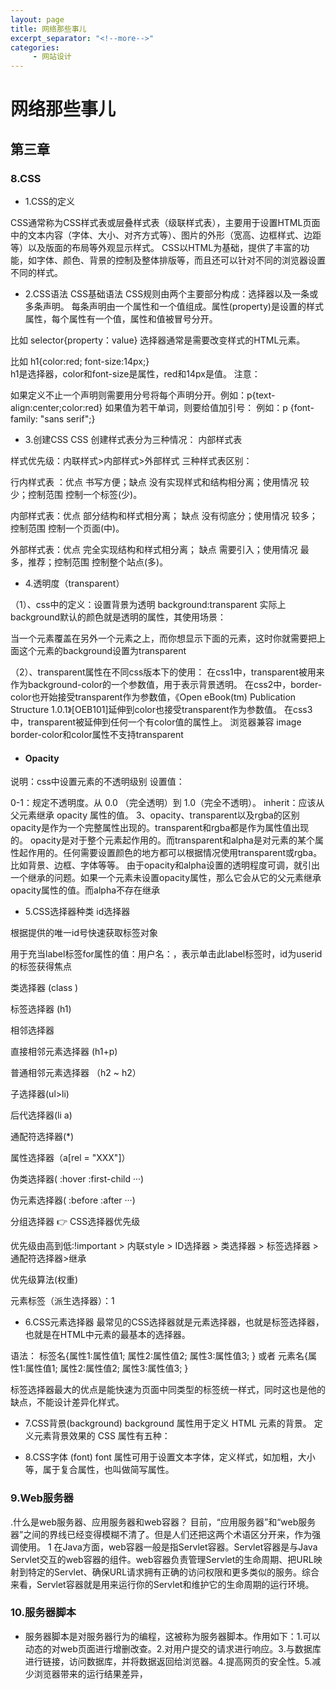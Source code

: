 ```yaml
---
layout: page
title: 网络那些事儿
excerpt_separator: "<!--more-->"
categories:
     - 网站设计
---
```



# 网络那些事儿
<!--more-->



## 第三章

### 8.CSS
- 1.CSS的定义

CSS通常称为CSS样式表或层叠样式表（级联样式表），主要用于设置HTML页面中的文本内容（字体、大小、对齐方式等）、图片的外形（宽高、边框样式、边距等）以及版面的布局等外观显示样式。
CSS以HTML为基础，提供了丰富的功能，如字体、颜色、背景的控制及整体排版等，而且还可以针对不同的浏览器设置不同的样式。

- 2.CSS语法
CSS基础语法
CSS规则由两个主要部分构成：选择器以及一条或多条声明。
每条声明由一个属性和一个值组成。属性(property)是设置的样式属性，每个属性有一个值，属性和值被冒号分开。

比如 selector{property：value}
选择器通常是需要改变样式的HTML元素。

比如 h1{color:red; font-size:14px;}  
h1是选择器，color和font-size是属性，red和14px是值。
注意：

如果定义不止一个声明则需要用分号将每个声明分开。例如：p{text-align:center;color:red}
如果值为若干单词，则要给值加引号： 例如：p {font-family: "sans serif";}


- 3.创建CSS
CSS 创建样式表分为三种情况：
内部样式表



样式优先级：内联样式>内部样式>外部样式
三种样式表区别：

行内样式表 ：优点 书写方便；缺点 没有实现样式和结构相分离；使用情况 较少；控制范围 控制一个标签(少)。

内部样式表：优点 部分结构和样式相分离； 缺点 没有彻底分；使用情况 较多；控制范围 控制一个页面(中)。

外部样式表：优点 完全实现结构和样式相分离； 缺点 需要引入；使用情况 最多，推荐；控制范围 控制整个站点(多)。
- 4.透明度（transparent）

（1）、css中的定义：设置背景为透明
background:transparent
实际上background默认的颜色就是透明的属性，其使用场景：

当一个元素覆盖在另外一个元素之上，而你想显示下面的元素，这时你就需要把上面这个元素的background设置为transparent

（2）、transparent属性在不同css版本下的使用：
在css1中，transparent被用来作为background-color的一个参数值，用于表示背景透明。
在css2中，border-color也开始接受transparent作为参数值，《Open eBook(tm) Publication Structure 1.0.1》[OEB101]延伸到color也接受transparent作为参数值。
在css3中，transparent被延伸到任何一个有color值的属性上。
浏览器兼容
image
border-color和color属性不支持transparent


- #### Opacity
说明：css中设置元素的不透明级别
设置值：

0-1：规定不透明度。从 0.0 （完全透明）到 1.0（完全不透明）。
inherit：应该从父元素继承 opacity 属性的值。
3、opacity、transparent以及rgba的区别
opacity是作为一个完整属性出现的。transparent和rgba都是作为属性值出现的。
opacity是对于整个元素起作用的。而transparent和alpha是对元素的某个属性起作用的。任何需要设置颜色的地方都可以根据情况使用transparent或rgba。比如背景、边框、字体等等。
由于opacity和alpha设置的透明程度可调，就引出一个继承的问题。如果一个元素未设置opacity属性，那么它会从它的父元素继承opacity属性的值。而alpha不存在继承


-  5.CSS选择器种类
id选择器

根据提供的唯一id号快速获取标签对象

用于充当label标签for属性的值：用户名：，表示单击此label标签时，id为userid的标签获得焦点

类选择器 (class )

标签选择器 (h1)

相邻选择器

直接相邻元素选择器 (h1+p)

普通相邻元素选择器 （h2 ~ h2）

子选择器(ul>li)

后代选择器(li a)

通配符选择器(*)

属性选择器（a[rel = "XXX"]）

伪类选择器( :hover :first-child ···)

伪元素选择器( :before :after ···)

分组选择器 👉
CSS选择器优先级

优先级由高到低:!important > 内联style > ID选择器 > 类选择器 > 标签选择器 > 通配符选择器>继承

优先级算法(权重)

元素标签（派生选择器）：1



-  6.CSS元素选择器
最常见的CSS选择器就是元素选择器，也就是标签选择器，也就是在HTML中元素的最基本的选择器。

语法：
标签名{属性1:属性值1; 属性2:属性值2; 属性3:属性值3; }  或者
元素名{属性1:属性值1; 属性2:属性值2; 属性3:属性值3; }

标签选择器最大的优点是能快速为页面中同类型的标签统一样式，同时这也是他的缺点，不能设计差异化样式。

- 7.CSS背景(background)
background 属性用于定义 HTML 元素的背景。
定义元素背景效果的 CSS 属性有五种：


-  8.CSS字体 (font)
font 属性可用于设置文本字体，定义样式，如加粗，大小等，属于复合属性，也叫做简写属性。

### 9.Web服务器
.什么是web服务器、应用服务器和web容器？
目前，“应用服务器”和“web服务器”之间的界线已经变得模糊不清了。但是人们还把这两个术语区分开来，作为强调使用。
1
在Java方面，web容器一般是指Servlet容器。Servlet容器是与Java Servlet交互的web容器的组件。web容器负责管理Servlet的生命周期、把URL映射到特定的Servlet、确保URL请求拥有正确的访问权限和更多类似的服务。综合来看，Servlet容器就是用来运行你的Servlet和维护它的生命周期的运行环境。

### 10.服务器脚本
- 服务器脚本是对服务器行为的编程，这被称为服务器脚本。作用如下：1.可以动态的对web页面进行增删改查。2.对用户提交的请求进行响应。3.与数据库进行链接，访问数据库，并将数据返回给浏览器。4.提高网页的安全性。5.减少浏览器带来的运行结果差异，
